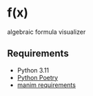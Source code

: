 # f(x)

algebraic formula visualizer

## Requirements

- Python 3.11
- [Python Poetry](https://python-poetry.org)
- [manim requirements](https://docs.manim.community/en/stable/installation.html#local-installation)
